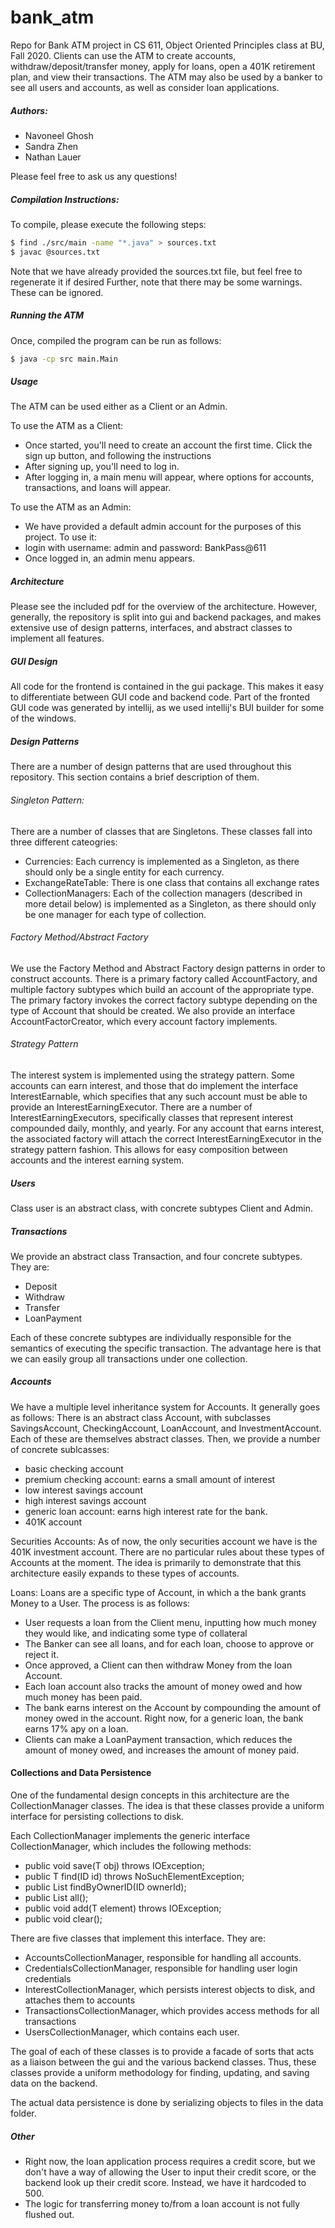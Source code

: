 # bank_atm
Repo for Bank ATM project in CS 611, Object Oriented Principles class at BU, Fall 2020. 
Clients can use the ATM to create accounts, withdraw/deposit/transfer money,
apply for loans, open a 401K retirement plan, and view their transactions. 
The ATM may also be used by a banker to see all users and accounts, as well
as consider loan applications. 

##### Authors:
- Navoneel Ghosh
- Sandra Zhen
- Nathan Lauer

Please feel free to ask us any questions!

##### Compilation Instructions:
To compile, please execute the following steps:
```bash
$ find ./src/main -name "*.java" > sources.txt 
$ javac @sources.txt
```

Note that we have already provided the sources.txt file, but feel free to regenerate it if desired
Further, note that there may be some warnings. These can be ignored.

##### Running the ATM
Once, compiled the program can be run as follows:
```bash
$ java -cp src main.Main
```

##### Usage 
The ATM can be used either as a Client or an Admin. 

To use the ATM as a Client:
- Once started, you'll need to create an account the first time. Click the sign up button, and following the instructions
- After signing up, you'll need to log in.
- After logging in, a main menu will appear, where options for accounts, transactions, and loans will appear.


To use the ATM as an Admin:
- We have provided a default admin account for the purposes of this project. To use it:
- login with username: admin and password: BankPass@611
- Once logged in, an admin menu appears.

##### Architecture
Please see the included pdf for the overview of the architecture. However, 
generally, the repository is split into gui and backend packages, and makes 
extensive use of design patterns, interfaces, and abstract classes to implement all
features.

##### GUI Design
All code for the frontend is contained in the gui package. This makes it easy to differentiate
between GUI code and backend code. Part of the fronted GUI code was generated by intellij,
as we used intellij's BUI builder for some of the windows.

##### Design Patterns
There are a number of design patterns that are used throughout this repository. 
This section contains a brief description of them.

###### Singleton Pattern:
There are a number of classes that are Singletons. These classes fall into three different cateogries:
- Currencies: Each currency is implemented as a Singleton, as there should only be a single
entity for each currency.
- ExchangeRateTable: There is one class that contains all exchange rates
- CollectionManagers: Each of the collection managers (described in more detail below) is implemented
as a Singleton, as there should only be one manager for each type of collection.

###### Factory Method/Abstract Factory
We use the Factory Method and Abstract Factory design patterns in order to construct
accounts. There is a primary factory called AccountFactory, and multiple factory subtypes
which build an account of the appropriate type. The primary factory invokes the correct
factory subtype depending on the type of Account that should be created. We also provide 
an interface AccountFactorCreator, which every account factory implements.

###### Strategy Pattern
The interest system is implemented using the strategy pattern. Some accounts can earn interest,
and those that do implement the interface InterestEarnable, which specifies that any such
account must be able to provide an InterestEarningExecutor. There are a number of InterestEarningExecutors,
specifically classes that represent interest compounded daily, monthly, and yearly. For any account
that earns interest, the associated factory will attach the correct InterestEarningExecutor in
the strategy pattern fashion. This allows for easy composition between accounts and the interest 
earning system.

##### Users
Class user is an abstract class, with concrete subtypes Client and Admin.

##### Transactions
We provide an abstract class Transaction, and four concrete subtypes. They are:
- Deposit
- Withdraw
- Transfer
- LoanPayment

Each of these concrete subtypes are individually responsible for the semantics of executing 
the specific transaction. The advantage here is that we can easily group all transactions under
one collection.

##### Accounts
We have a multiple level inheritance system for Accounts. It generally goes as follows:
There is an abstract class Account, with subclasses SavingsAccount, CheckingAccount, LoanAccount, and InvestmentAccount.
Each of these are themselves abstract classes. Then, we provide a number of concrete sublcasses: 
- basic checking account
- premium checking account: earns a small amount of interest
- low interest savings account
- high interest savings account
- generic loan account: earns high interest rate for the bank.
- 401K account

Securities Accounts: As of now, the only securities account we have is the 401K investment account. 
There are no particular rules about these types of Accounts at the moment. The idea is primarily
to demonstrate that this architecture easily expands to these types of accounts.

Loans: Loans are a specific type of Account, in which a the bank grants Money to a User. 
The process is as follows:
- User requests a loan from the Client menu, inputting how much money they would like, 
and indicating some type of collateral
- The Banker can see all loans, and for each loan, choose to approve or reject it.
- Once approved, a Client can then withdraw Money from the loan Account.
- Each loan account also tracks the amount of money owed and how much money has
been paid. 
- The bank earns interest on the Account by compounding the amount of money owed in the account.
Right now, for a generic loan, the bank earns 17% apy on a loan.
- Clients can make a LoanPayment transaction, which reduces the amount of money owed, 
and increases the amount of money paid.

#### Collections and Data Persistence
One of the fundamental design concepts in this architecture are the CollectionManager classes.
The idea is that these classes provide a uniform interface for persisting collections to disk. 

Each CollectionManager implements the generic interface CollectionManager<T>, which includes the following methods:
- public void save(T obj) throws IOException;
- public T find(ID id) throws NoSuchElementException;
- public List<T> findByOwnerID(ID ownerId);
- public List<T> all();
- public void add(T element) throws IOException;
- public void clear();

There are five classes that implement this interface. They are:
- AccountsCollectionManager, responsible for handling all accounts.
- CredentialsCollectionManager, responsible for handling user login credentials
- InterestCollectionManager, which persists interest objects to disk, and attaches them to accounts
- TransactionsCollectionManager, which provides access methods for all transactions
- UsersCollectionManager, which contains each user.

The goal of each of these classes is to provide a facade of sorts that acts as
a liaison between the gui and the various backend classes. Thus, these classes provide a uniform
methodology for finding, updating, and saving data on the backend.

The actual data persistence is done by serializing objects to files in the data folder.
 
##### Other
- Right now, the loan application process requires a credit score, but we don't have a way of allowing
the User to input their credit score, or the backend look up their credit score. Instead, we have it hardcoded 
to 500.
- The logic for transferring money to/from a loan account is not fully flushed out.